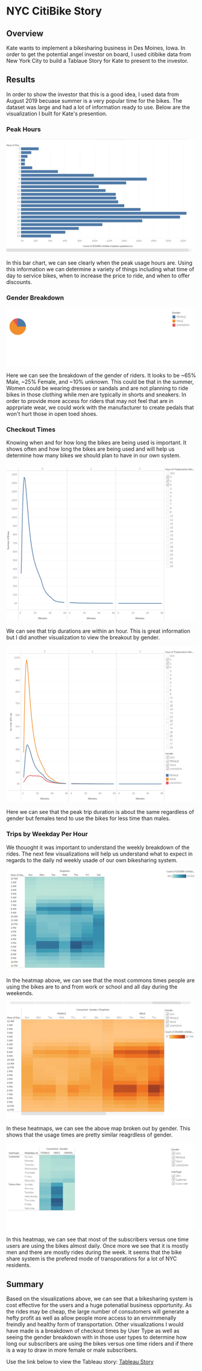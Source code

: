 # NYC CitiBike Story
## Overview
Kate wants to implement a bikesharing business in Des Moines, Iowa. In order to get the potential angel investor on board, I used citibike data from New York City to build a Tablaue Story for Kate to present to the investor. 

## Results
In order to show the investor that this is a good idea, I used data from August 2019 becuase summer is a very popular time for the bikes. The dataset was large and had a lot of information ready to use. Below are the visualization I built for Kate's presention.

### Peak Hours

![Peak Hours](https://github.com/rmward17/bikesharing/blob/main/Story%20Images/AugustPeakHours.png)

In this bar chart, we can see clearly when the peak usage hours are. Using this information we can determine a variety of things including what time of day to service bikes, when to increase the price to ride, and when to offer discounts. 

### Gender Breakdown

![Gender Breakdown](https://github.com/rmward17/bikesharing/blob/main/Story%20Images/GenderBreakdown.png)

Here we can see the breakdown of the gender of riders. It looks to be ~65% Male, ~25% Female, and ~10% unknown. This could be that in the summer, Women could be wearing dresses or sandals and are not planning to ride bikes in those clothing while men are typically in shorts and sneakers. In order to provide more access for riders that may not feel that are in apprpriate wear, we could work with the manufacturer to create pedals that won't hurt those in open toed shoes.

### Checkout Times
Knowing when and for how long the bikes are being used is important. It shows often and how long the bikes are being used and will help us determine how many bikes we should plan to have in our own system.

![Checkout Times](https://github.com/rmward17/bikesharing/blob/main/Story%20Images/CheckoutTimes.png)

We can see that trip durations are within an hour. This is great information but I did another visualization to view the breakout by gender.

![Checkout Times by Gender](https://github.com/rmward17/bikesharing/blob/main/Story%20Images/CheckoutTimesByGender.png)

Here we can see that the peak trip duration is about the same regardless of gender but females tend to use the bikes for less time than males.

### Trips by Weekday Per Hour
We thouoght it was important to understand the weekly breakdown of the rides. The next few visualizations will help us understand what to expect in regards to the daily nd weekly usade of our own bikesharing system.

![Trips per Day per Hour](https://github.com/rmward17/bikesharing/blob/main/Story%20Images/TripsByDayByHour.png)

In the heatmap above, we can see that the most commons times people are using the bikes are to and from work or school and all day during the weekends. 

![Trips per Day per Hour by Gender](https://github.com/rmward17/bikesharing/blob/main/Story%20Images/TripsbyGenderDaybyHour.png)

In these heatmaps, we can see the above map broken out by gender. This shows that the usage times are pretty similar reagrdless of gender.

![User Trips by Gender by Day](https://github.com/rmward17/bikesharing/blob/main/Story%20Images/UserTripsByGenderbyDay.png)

In this heatmap, we can see that most of the subscribers versus one time users are using the bikes almost daily. Once more we see that it is mostly men and there are mostly rides during the week. It seems that the bike share system is the prefered mode of transporations for a lot of NYC residents.

## Summary
Based on the visualizations above, we can see that a bikesharing system is cost effective for the users and a huge potenatial business opportunity. As the rides may be cheap, the large number of consutomers will generate a hefty profit as well as allow people more access to an envirnmenally freindly and healthy form of transportation. Other visualizations I would have made is a breakdown of checkout times by User Type as well as seeing the gender breakdown with in those user types to determine how long our subscribers are using the bikes versus one time riders and if there is a way to draw in more female or male subscribers.

Use the link below to view the Tableau story:
[Tableau Story](https://public.tableau.com/app/profile/rachel.ward1827/viz/NYCCitiBike_16531454417470/NYCStory?publish=yes)
